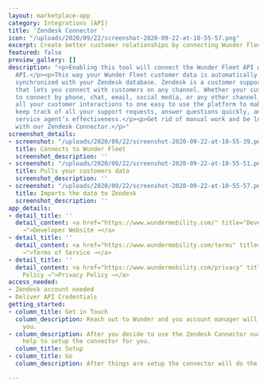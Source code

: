 ```yaml
---
layout: marketplace-app
category: Integrations (API)
title: 'Zendesk Connector '
icon: "/uploads/2020/09/22/screenshot-2020-09-22-at-10-55-57.png"
excerpt: Create better customer relationships by connecting Wunder Fleet & Zendesk.
featured: false
preview_gallery: []
description: "<p>Enabling this tool will connect the Wunder Fleet API with the Zendesk
  API.</p><p>This way your Wunder Fleet customer data is automatically &amp; seamlessly
  synchronized with your Zendesk database. Zendesk is a customer support platform
  that lets you connect with customers on any channel. Whether your customers want
  to connect by phone, chat, email, social media, or any other channel, Zendesk brings
  all your customer interactions to one easy to use the platform to make it easy to
  keep track of all your support requests, answer questions quickly, and monitor customer
  service agent’s effectiveness.</p><p>Get rid of manual work and be less error-prone
  with our Zendesk Connector.</p>"
screenshot_details:
- screenshot: "/uploads/2020/09/22/screenshot-2020-09-22-at-10-55-39.png"
  title: Connects to Wunder Fleet
  screenshot_description: ''
- screenshot: "/uploads/2020/09/22/screenshot-2020-09-22-at-10-55-51.png"
  title: Pulls your customers data
  screenshot_description: ''
- screenshot: "/uploads/2020/09/22/screenshot-2020-09-22-at-10-55-57.png"
  title: Imports the data to Zendesk
  screenshot_description: ''
app_details:
- detail_title: ''
  detail_content: <a href="https://www.wundermobility.com/" title="Developer Website
    →">Developer Website →</a>
- detail_title: ''
  detail_content: <a href="https://www.wundermobility.com/terms" title="Terms of Service
    →">Terms of Service →</a>
- detail_title: ''
  detail_content: <a href="https://www.wundermobility.com/privacy" title="Privacy
    Policy →">Privacy Policy →</a>
access_needed:
- Zendesk account needed
- Deliver API Credentials
getting_started:
- column_title: Get in Touch
  column_description: Reach out to Wunder and you account manager will get back to
    you.
- column_description: After you decide to use the Zendesk Connector our team will
    help to setup the connector for you.
  column_title: Setup
- column_title: Go
  column_description: After things are setup the connector will do the work for you.

---
```

